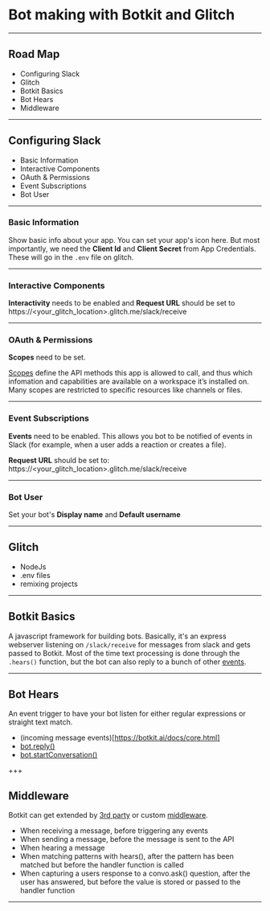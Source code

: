 # Bot making with Botkit and Glitch

---

## Road Map
- Configuring Slack
- Glitch
- Botkit Basics
- Bot Hears
- Middleware

---

## Configuring Slack
- Basic Information
- Interactive Components
- OAuth & Permissions
- Event Subscriptions
- Bot User

--- 

### Basic Information

Show basic info about your app. You can set your app's icon here. But most importantly, we need the **Client Id** and **Client Secret** from App Credentials. These will go in the `.env` file on glitch.

---

### Interactive Components

**Interactivity** needs to be enabled and **Request URL** should be set to https://<your_glitch_location>.glitch.me/slack/receive

---

### OAuth & Permissions

**Scopes** need to be set. 

[Scopes](https://api.slack.com/docs/oauth-scopes) define the API methods this app is allowed to call, and thus which infomation and capabilities are available on a workspace it’s installed on. Many scopes are restricted to specific resources like channels or files.

---

### Event Subscriptions

**Events** need to be enabled. This allows you bot to be notified of events in Slack (for example, when a user adds a reaction or creates a file). 

**Request URL** should be set to: https://<your_glitch_location>.glitch.me/slack/receive

---

### Bot User

Set your bot's **Display name** and **Default username**

---

## Glitch

- NodeJs
- .env files
- remixing projects

---

## Botkit Basics

A javascript framework for building bots. Basically, it's an express webserver listening on `/slack/receive` for messages from slack and gets passed to Botkit. Most of the time text processing is done through the `.hears()` function, but the bot can also reply to a bunch of other [events](https://botkit.ai/docs/core.html).

---

## Bot Hears

An event trigger to have your bot listen for either regular expressions or straight text match.

- (incoming message events)[https://botkit.ai/docs/core.html]
- [bot.reply()](https://botkit.ai/docs/core.html#botreply)
- [bot.startConversation()](https://botkit.ai/docs/core.html#botstartconversation)

+++

## Middleware

Botkit can get extended by [3rd party](https://botkit.ai/docs/readme-middlewares.html) or custom [middleware](https://botkit.ai/docs/middleware.html). 

- When receiving a message, before triggering any events
- When sending a message, before the message is sent to the API
- When hearing a message
- When matching patterns with hears(), after the pattern has been matched but before the handler function is called
- When capturing a users response to a convo.ask() question, after the user has answered, but before the value is stored or passed to the handler function

---

